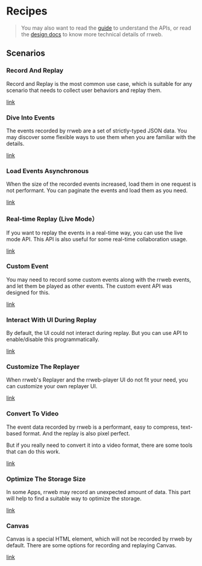 # Recipes

> You may also want to read the [guide](../../guide.md) to understand the APIs, or read the [design docs](../) to know more technical details of rrweb.

## Scenarios

### Record And Replay

Record and Replay is the most common use case, which is suitable for any scenario that needs to collect user behaviors and replay them.

[link](./record-and-replay.md)

### Dive Into Events

The events recorded by rrweb are a set of strictly-typed JSON data. You may discover some flexible ways to use them when you are familiar with the details.

[link](./dive-into-event.md)

### Load Events Asynchronous

When the size of the recorded events increased, load them in one request is not performant. You can paginate the events and load them as you need.

[link](./pagination.md)

### Real-time Replay (Live Mode）

If you want to replay the events in a real-time way, you can use the live mode API. This API is also useful for some real-time collaboration usage.

[link](./live-mode.md)

### Custom Event

You may need to record some custom events along with the rrweb events, and let them be played as other events. The custom event API was designed for this.

[link](./custom-event.md)

### Interact With UI During Replay

By default, the UI could not interact during replay. But you can use API to enable/disable this programmatically.

[link](./interaction.md)

### Customize The Replayer

When rrweb's Replayer and the rrweb-player UI do not fit your need, you can customize your own replayer UI.

[link](./customize-replayer.md)

### Convert To Video

The event data recorded by rrweb is a performant, easy to compress, text-based format. And the replay is also pixel perfect.

But if you really need to convert it into a video format, there are some tools that can do this work.

[link](./export-to-video.md)

### Optimize The Storage Size

In some Apps, rrweb may record an unexpected amount of data. This part will help to find a suitable way to optimize the storage.

[link](./optimize-storage.md)

### Canvas

Canvas is a special HTML element, which will not be recorded by rrweb by default. There are some options for recording and replaying Canvas.

[link](./canvas.md)
